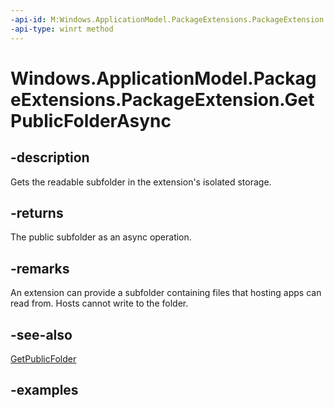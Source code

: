 ```yaml
---
-api-id: M:Windows.ApplicationModel.PackageExtensions.PackageExtension.GetPublicFolderAsync
-api-type: winrt method
---
```


# Windows.ApplicationModel.PackageExtensions.PackageExtension.GetPublicFolderAsync

<!--
public Windows.Foundation.IAsyncOperation<Windows.Storage.StorageFolder> GetPublicFolderAsync ();
-->

## -description

Gets the readable subfolder in the extension's isolated storage.

## -returns

The public subfolder as an async operation.

## -remarks

An extension can provide a subfolder containing files that hosting apps can read from. Hosts cannot write to the folder.

## -see-also

[GetPublicFolder](packageextension_getpublicfolder_126839260.md)

## -examples
